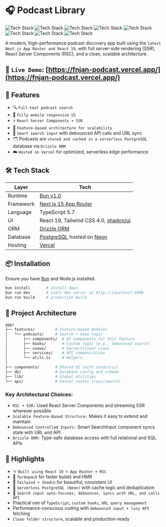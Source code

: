 # 🎧 Podcast Library

![Tech Stack](https://img.shields.io/badge/Next.js-15.0.0-000000?style=flat&logo=next.js)
![Tech Stack](https://img.shields.io/badge/React-19.0.0-61DAFB?style=flat&logo=react)
![Tech Stack](https://img.shields.io/badge/Tailwind_CSS-3.4.3-06B6D4?style=flat&logo=tailwindcss)
![Tech Stack](https://img.shields.io/badge/shadcn/ui-0.0.0-000000?style=flat&logo=react)
![Tech Stack](https://img.shields.io/badge/PostgreSQL-16.3-4169E1?style=flat&logo=postgresql)
![Tech Stack](https://img.shields.io/badge/Drizzle_ORM-0.30.10-FF6600?style=flat&logo=drizzle)
![Tech Stack](https://img.shields.io/badge/Neon-1.0.0-00E59B?style=flat&logo=neon)
![Tech Stack](https://img.shields.io/badge/TypeScript-5.4.5-3178C6?style=flat&logo=typescript)

A modern, high-performance podcast discovery app built using the `latest Next.js App Router and React 19`, with full server-side rendering (SSR), React Server Components (RSC), and a clean, scalable architecture.

## 🔗 `Live Demo`: [https://fnjan-podcast.vercel.app/](https://fnjan-podcast.vercel.app/)

## 🚀 Features

- 🔍 `Full-text podcast search`
- 📱 `Fully mobile responsive UI`
- ⚡ `React Server Components + SSR`
- 🧱 `Feature-based architecture for scalability`
- 🧠 `Smart search input` with debounced API calls and URL sync
- 🗂️ Podcasts are `stored and cached in a serverless PostgreSQ`L database via `Drizzle ORM`
- ☁️ `Hosted on Vercel` for optimized, serverless edge performance

## 🛠️ Tech Stack

| Layer     | Tech                                                                                   |
| --------- | -------------------------------------------------------------------------------------- |
| Runtime   | [Bun v1.0](https://bun.sh)                                                             |
| Framework | [Next.js 15 App Router](https://nextjs.org/docs/app/building-your-application/routing) |
| Language  | TypeScript 5.7                                                                         |
| UI        | React 19, Tailwind CSS 4.0, [shadcn/ui](https://ui.shadcn.com)                         |
| ORM       | [Drizzle ORM](https://orm.drizzle.team)                                                |
| Database  | [PostgreSQL](https://www.postgresql.org) hosted on [Neon](https://neon.tech)           |
| Hosting   | [Vercel](https://vercel.com)                                                           |

## 📦 Installation

Ensure you have [Bun](https://bun.sh/) and Node.js installed.

```bash
bun install       # install deps
bun run dev       # start dev server at http://localhost:3000
bun run build     # production build
```

## 📁 Project Architecture

```bash
app/
├── features/         # Feature-based modules
│   └── podcasts/     # Search + View logic
│       ├── components/  # UI components for this feature
│       ├── hooks/       # Custom logic (e.g., debounced search)
│       ├── views/       # Server/Client views
│       ├── services/    # API communication
│       └── utils.ts     # Helpers
│
├── components/       # Shared UI (with shadcn/ui)
├── db/               # Database config and schema
├── lib/              # Global utilities
└── api/              # Server routes (/api/search)

```

### Key Architectural Choices:

- `RSC + SSR:` Used React Server Components and streaming SSR wherever possible
- `Scalable Feature-Based Structure:` Makes it easy to extend and maintain
- `Debounced Controlled Inputs:` Smart SearchInput component syncs state with URL and API
- `Drizzle ORM:` Type-safe database access with full relational and SQL APIs

## 🌟 Highlights

- ⚛️ `Built using React 19 + App Router + RSC`
- 🚀 `Turbopack` for faster builds and HMR
- 🎨 `Tailwind + Shadcn` for beautiful, consistent UI
- 💾 `Serverless PostgreSQL (Neon)` with cache logic and deduplication
- 🧠 `Search input auto-focuses, debounces, syncs with URL, and calls API`
- Practical use of `TypeScript`, `custom hooks`, `URL query management`
- Performance-conscious coding with `debounced input + lazy API` fetching
- `Clean folder structure`, scalable and production-ready
